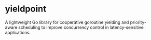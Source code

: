 # yieldpoint
A lightweight Go library for cooperative goroutine yielding and priority-aware scheduling to improve concurrency control in latency-sensitive applications.

